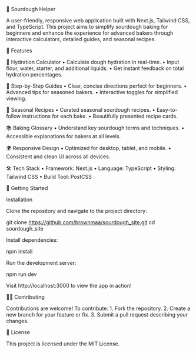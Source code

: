 🍞 Sourdough Helper

A user-friendly, responsive web application built with Next.js, Tailwind CSS, and TypeScript. This project aims to simplify sourdough baking for beginners and enhance the experience for advanced bakers through interactive calculators, detailed guides, and seasonal recipes.

🌟 Features

🧮 Hydration Calculator
	•	Calculate dough hydration in real-time.
	•	Input flour, water, starter, and additional liquids.
	•	Get instant feedback on total hydration percentages.

📖 Step-by-Step Guides
	•	Clear, concise directions perfect for beginners.
	•	Advanced tips for seasoned bakers.
	•	Interactive toggles for simplified viewing.

🍂 Seasonal Recipes
	•	Curated seasonal sourdough recipes.
	•	Easy-to-follow instructions for each bake.
	•	Beautifully presented recipe cards.

📚 Baking Glossary
	•	Understand key sourdough terms and techniques.
	•	Accessible explanations for bakers at all levels.

🌍 Responsive Design
	•	Optimized for desktop, tablet, and mobile.
	•	Consistent and clean UI across all devices.

🛠 Tech Stack
	•	Framework: Next.js
	•	Language: TypeScript
	•	Styling: Tailwind CSS
	•	Build Tool: PostCSS

🚀 Getting Started

Installation

Clone the repository and navigate to the project directory:

git clone https://github.com/brownmaa/sourdough_site.git
cd sourdough_site

Install dependencies:

npm install

Run the development server:

npm run dev

Visit http://localhost:3000 to view the app in action!

🧑‍🍳 Contributing

Contributions are welcome! To contribute:
	1.	Fork the repository.
	2.	Create a new branch for your feature or fix.
	3.	Submit a pull request describing your changes.

📜 License

This project is licensed under the MIT License.

